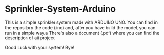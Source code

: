 # Sprinkler-System-Arduino

This is a simple sprinkler system made with ARDUINO UNO.
You can find in the repository the code (.ino) and, after you have build the model, you can run in a simple way.a
There's also a document (.pdf) where you can find the description of all project.

Good Luck with your system!
Bye!
